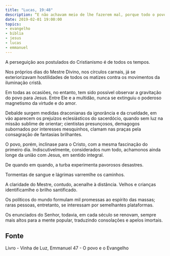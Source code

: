 ```yaml
---
title: "Lucas, 19:48"
description: “E não achavam meio de lhe fazerem mal, porque todo o povo pendia para ele, escutando­o.” 
date: 2019-02-01 19:00:00
topics: 
- evangelho
- biblia
- jesus
- lucas
- emmanuel
---
```


A perseguição aos postulados do Cristianismo é de todos os tempos.

Nos próprios dias do Mestre Divino, nos círculos carnais, já se
exteriorizavam hostilidades de todos os matizes contra os movimentos da
iluminação cristã.

Em todas as ocasiões, no entanto, tem sido possível observar a gravitação
do povo para Jesus. Entre Ele e a multidão, nunca se extinguiu o poderoso
magnetismo da virtude e do amor.

Debalde surgem medidas draconianas da ignorância e da crueldade, em vão
aparecem os prejuízos eclesiásticos do sacerdócio, quando sem luz na missão
sublime de orientar; cientistas presunçosos, demagogos subornados por interesses
mesquinhos, clamam nas praças pela consagração de fantasias brilhantes.

O povo, porém, inclina­se para o Cristo, com a mesma fascinação do
primeiro dia. Indiscutivelmente, considerados num todo, achamo­nos ainda longe da
união com Jesus, em sentido integral.

De quando em quando, a turba experimenta pavorosos desastres.

Tormentas de sangue e lágrimas varrem­lhe os caminhos.

A claridade do Mestre, contudo, acena­lhe à distância. Velhos e crianças
identificam­lhe o brilho santificado.

Os políticos do mundo formulam mil promessas ao espírito das massas;
raras pessoas, entretanto, se interessam por semelhantes plataformas.

Os enunciados do Senhor, todavia, em cada século se renovam, sempre
mais altos para a mente popular, traduzindo consolações e apelos imortais.


## Fonte
Livro - Vinha de Luz, Emmanuel
47 - O povo e o Evangelho
